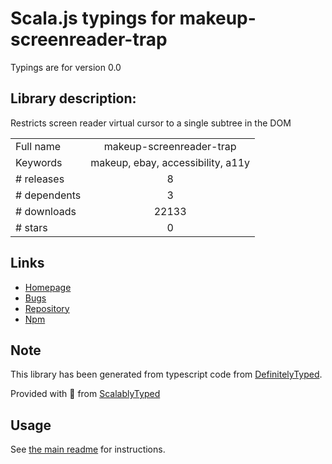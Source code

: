
# Scala.js typings for makeup-screenreader-trap

Typings are for version 0.0

## Library description:
Restricts screen reader virtual cursor to a single subtree in the DOM

|                    |                 |
| ------------------ | :-------------: |
| Full name          | makeup-screenreader-trap |
| Keywords           | makeup, ebay, accessibility, a11y |
| # releases         | 8 |
| # dependents       | 3 |
| # downloads        | 22133 |
| # stars            | 0 |

## Links
- [Homepage](https://github.com/makeup/makeup-js#readme)
- [Bugs](https://github.com/makeup/makeup-js/issues)
- [Repository](https://github.com/makeup/makeup-js)
- [Npm](https://www.npmjs.com/package/makeup-screenreader-trap)
    


## Note
This library has been generated from typescript code from [DefinitelyTyped](https://definitelytyped.org).

Provided with :purple_heart: from [ScalablyTyped](https://github.com/oyvindberg/ScalablyTyped)

## Usage
See [the main readme](../../readme.md) for instructions.


